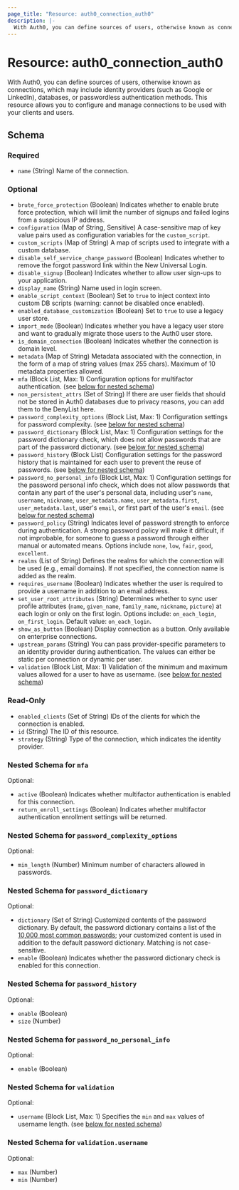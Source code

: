 ```yaml
---
page_title: "Resource: auth0_connection_auth0"
description: |-
  With Auth0, you can define sources of users, otherwise known as connections, which may include identity providers (such as Google or LinkedIn), databases, or passwordless authentication methods. This resource allows you to configure and manage connections to be used with your clients and users.
---
```


# Resource: auth0_connection_auth0

With Auth0, you can define sources of users, otherwise known as connections, which may include identity providers (such as Google or LinkedIn), databases, or passwordless authentication methods. This resource allows you to configure and manage connections to be used with your clients and users.



<!-- schema generated by tfplugindocs -->
## Schema

### Required

- `name` (String) Name of the connection.

### Optional

- `brute_force_protection` (Boolean) Indicates whether to enable brute force protection, which will limit the number of signups and failed logins from a suspicious IP address.
- `configuration` (Map of String, Sensitive) A case-sensitive map of key value pairs used as configuration variables for the `custom_script`.
- `custom_scripts` (Map of String) A map of scripts used to integrate with a custom database.
- `disable_self_service_change_password` (Boolean) Indicates whether to remove the forgot password link within the New Universal Login.
- `disable_signup` (Boolean) Indicates whether to allow user sign-ups to your application.
- `display_name` (String) Name used in login screen.
- `enable_script_context` (Boolean) Set to `true` to inject context into custom DB scripts (warning: cannot be disabled once enabled).
- `enabled_database_customization` (Boolean) Set to `true` to use a legacy user store.
- `import_mode` (Boolean) Indicates whether you have a legacy user store and want to gradually migrate those users to the Auth0 user store.
- `is_domain_connection` (Boolean) Indicates whether the connection is domain level.
- `metadata` (Map of String) Metadata associated with the connection, in the form of a map of string values (max 255 chars). Maximum of 10 metadata properties allowed.
- `mfa` (Block List, Max: 1) Configuration options for multifactor authentication. (see [below for nested schema](#nestedblock--mfa))
- `non_persistent_attrs` (Set of String) If there are user fields that should not be stored in Auth0 databases due to privacy reasons, you can add them to the DenyList here.
- `password_complexity_options` (Block List, Max: 1) Configuration settings for password complexity. (see [below for nested schema](#nestedblock--password_complexity_options))
- `password_dictionary` (Block List, Max: 1) Configuration settings for the password dictionary check, which does not allow passwords that are part of the password dictionary. (see [below for nested schema](#nestedblock--password_dictionary))
- `password_history` (Block List) Configuration settings for the password history that is maintained for each user to prevent the reuse of passwords. (see [below for nested schema](#nestedblock--password_history))
- `password_no_personal_info` (Block List, Max: 1) Configuration settings for the password personal info check, which does not allow passwords that contain any part of the user's personal data, including user's `name`, `username`, `nickname`, `user_metadata.name`, `user_metadata.first`, `user_metadata.last`, user's `email`, or first part of the user's `email`. (see [below for nested schema](#nestedblock--password_no_personal_info))
- `password_policy` (String) Indicates level of password strength to enforce during authentication. A strong password policy will make it difficult, if not improbable, for someone to guess a password through either manual or automated means. Options include `none`, `low`, `fair`, `good`, `excellent`.
- `realms` (List of String) Defines the realms for which the connection will be used (e.g., email domains). If not specified, the connection name is added as the realm.
- `requires_username` (Boolean) Indicates whether the user is required to provide a username in addition to an email address.
- `set_user_root_attributes` (String) Determines whether to sync user profile attributes (`name`, `given_name`, `family_name`, `nickname`, `picture`) at each login or only on the first login. Options include: `on_each_login`, `on_first_login`. Default value: `on_each_login`.
- `show_as_button` (Boolean) Display connection as a button. Only available on enterprise connections.
- `upstream_params` (String) You can pass provider-specific parameters to an identity provider during authentication. The values can either be static per connection or dynamic per user.
- `validation` (Block List, Max: 1) Validation of the minimum and maximum values allowed for a user to have as username. (see [below for nested schema](#nestedblock--validation))

### Read-Only

- `enabled_clients` (Set of String) IDs of the clients for which the connection is enabled.
- `id` (String) The ID of this resource.
- `strategy` (String) Type of the connection, which indicates the identity provider.

<a id="nestedblock--mfa"></a>
### Nested Schema for `mfa`

Optional:

- `active` (Boolean) Indicates whether multifactor authentication is enabled for this connection.
- `return_enroll_settings` (Boolean) Indicates whether multifactor authentication enrollment settings will be returned.


<a id="nestedblock--password_complexity_options"></a>
### Nested Schema for `password_complexity_options`

Optional:

- `min_length` (Number) Minimum number of characters allowed in passwords.


<a id="nestedblock--password_dictionary"></a>
### Nested Schema for `password_dictionary`

Optional:

- `dictionary` (Set of String) Customized contents of the password dictionary. By default, the password dictionary contains a list of the [10,000 most common passwords](https://github.com/danielmiessler/SecLists/blob/master/Passwords/Common-Credentials/10k-most-common.txt); your customized content is used in addition to the default password dictionary. Matching is not case-sensitive.
- `enable` (Boolean) Indicates whether the password dictionary check is enabled for this connection.


<a id="nestedblock--password_history"></a>
### Nested Schema for `password_history`

Optional:

- `enable` (Boolean)
- `size` (Number)


<a id="nestedblock--password_no_personal_info"></a>
### Nested Schema for `password_no_personal_info`

Optional:

- `enable` (Boolean)


<a id="nestedblock--validation"></a>
### Nested Schema for `validation`

Optional:

- `username` (Block List, Max: 1) Specifies the `min` and `max` values of username length. (see [below for nested schema](#nestedblock--validation--username))

<a id="nestedblock--validation--username"></a>
### Nested Schema for `validation.username`

Optional:

- `max` (Number)
- `min` (Number)


